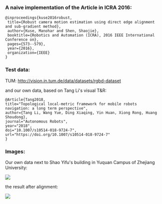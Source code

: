 ### A naive implementation of the Article in ICRA 2016:
 ```
@inproceedings{kuse2016robust,
  title={Robust camera motion estimation using direct edge alignment and sub-gradient method},
  author={Kuse, Manohar and Shen, Shaojie},
  booktitle={Robotics and Automation (ICRA), 2016 IEEE International Conference on},
  pages={573--579},
  year={2016},
  organization={IEEE}
}
```

### Test data:

TUM:    http://vision.in.tum.de/data/datasets/rgbd-dataset

and our own data, based on Tang Li's visual T&R:
```
@Article{Tang2018,
title="Topological local-metric framework for mobile robots navigation: a long term perspective",
author={Tang Li, Wang Yue, Ding Xiaqing, Yin Huan, Xiong Rong, Huang Shoudong},
journal="Autonomous Robots",
year="2018",
doi="10.1007/s10514-018-9724-7",
url="https://doi.org/10.1007/s10514-018-9724-7"
}
```

### Images:

Our own data next to Shao Yifu's building in Yuquan Campus of Zhejiang University:

![](https://github.com/ZJUYH/camera_motion_estimation/raw/master/image/1.png)

the result after alignment:

![](https://github.com/ZJUYH/camera_motion_estimation/raw/master/image/0.png)
